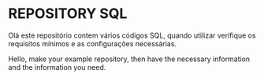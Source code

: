 # REPOSITORY SQL

Olá este repositório contem vários códigos SQL, quando utilizar verifique os requisitos mínimos e as configurações necessárias.


Hello, make your example repository, then have the necessary information and the information you need.
